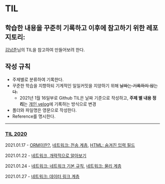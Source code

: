# TIL

## 학습한 내용을 꾸준히 기록하고 이후에 참고하기 위한 레포지토리:

[김남준](https://github.com/namjunemy/TIL)님의 TIL을 참고하여 만들어보려 한다.

## 작성 규칙

- 주제별로 분류하여 기록한다.
- 꾸준한 학습을 지향하되 기계적인 일일커밋을 지양하기 위해 ~~날짜는 기록하지 않는다.~~
  - 2021년 1월 16일부로 Github TIL은 날짜 기준으로 작성하고, **주제 별 내용 정리**는 [개인 velog](https://velog.io/@gndan4)에 기록하는 방식으로 변경
- 폴더와 파일명은 영문으로 작성한다.
- Reference를 명시한다.

---

### [TIL 2020](https://github.com/SeongjaePark/TIL/blob/master/2020/Documents)

2021.01.17 - [ORM이란?](https://github.com/SeongjaePark/TIL/blob/master/2021/210117_ORM.md), [네트워크: 전송 계층](https://github.com/SeongjaePark/TIL/blob/master/2021/210117_network_transmission_layer.md), [HTML: 숨겨진 입력 필드](https://github.com/SeongjaePark/TIL/blob/master/2021/210117_html_input_type_hidden.md)

2021.01.22 - [네트워크, 개략적으로 알아보기](https://github.com/SeongjaePark/TIL/blob/master/2021/210122_network_overview.md)

2021.01.24 - [네트워크: 네트워크 기본 규칙](https://github.com/SeongjaePark/TIL/blob/master/2021/210124_network_basic_rule.md), [네트워크: 물리 계층](https://github.com/SeongjaePark/TIL/blob/master/2021/210124_network_physical_layer.md)

2021.01.27 - [네트워크: 데이터 링크 계층](https://github.com/SeongjaePark/TIL/blob/master/2021/210127_network_data_link_layer.md)
